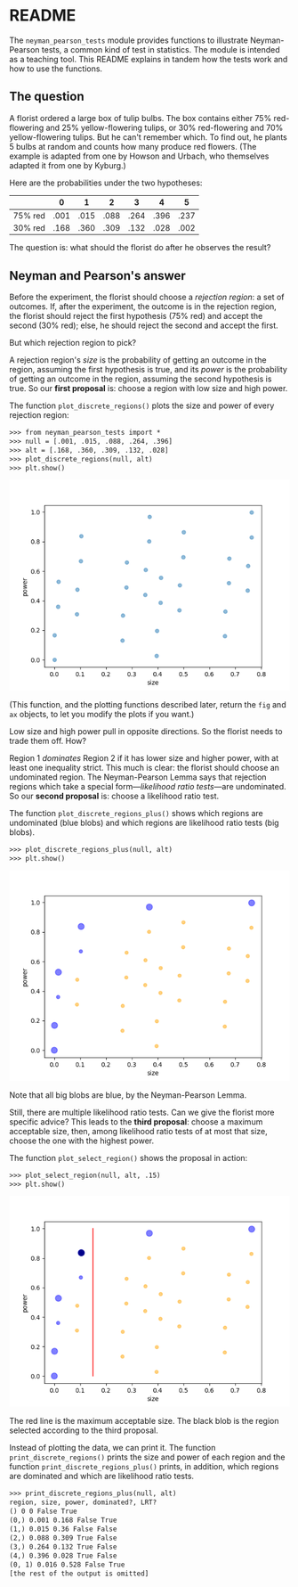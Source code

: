 # README

The `neyman_pearson_tests` module provides functions to illustrate Neyman-Pearson tests, a common kind of test in statistics. The module is intended as a teaching tool. This README explains in tandem how the tests work and how to use the functions.

## The question

A florist ordered a large box of tulip bulbs. The box contains either 75% red-flowering and 25% yellow-flowering tulips, or 30% red-flowering and 70% yellow-flowering tulips. But he can't remember which. To find out, he plants 5 bulbs at random and counts how many produce red flowers. (The example is adapted from one by Howson and Urbach, who themselves adapted it from one by Kyburg.)

Here are the probabilities under the two hypotheses:

|         | 0    | 1    | 2    | 3    | 4    | 5    |
|---------|------|------|------|------|------|------|
| 75% red | .001 | .015 | .088 | .264 | .396 | .237 |
| 30% red | .168 | .360 | .309 | .132 | .028 | .002 |

The question is: what should the florist do after he observes the result?

## Neyman and Pearson's answer

Before the experiment, the florist should choose a *rejection region*: a set of outcomes. If, after the experiment, the outcome is in the rejection region, the florist should reject the first hypothesis (75% red) and accept the second (30% red); else, he should reject the second and accept the first.

But which rejection region to pick?

A rejection region's *size* is the probability of getting an outcome in the region, assuming the first hypothesis is true, and its *power* is the probability of getting an outcome in the region, assuming the second hypothesis is true. So our **first proposal** is: choose a region with low size and high power.

The function `plot_discrete_regions()` plots the size and power of every rejection region:

```
>>> from neyman_pearson_tests import *
>>> null = [.001, .015, .088, .264, .396]
>>> alt = [.168, .360, .309, .132, .028]
>>> plot_discrete_regions(null, alt)
>>> plt.show()
```

<p align="center">
<img src="plot_0.png">
</p>

(This function, and the plotting functions described later, return the `fig` and `ax` objects, to let you modify the plots if you want.)

Low size and high power pull in opposite directions. So the florist needs to trade them off. How?

Region 1 *dominates* Region 2 if it has lower size and higher power, with at least one inequality strict. This much is clear: the florist should choose an undominated region. The Neyman-Pearson Lemma says that rejection regions which take a special form&mdash;*likelihood ratio tests*&mdash;are undominated. So our **second proposal** is: choose a likelihood ratio test.

The function `plot_discrete_regions_plus()` shows which regions are undominated (blue blobs) and which regions are likelihood ratio tests (big blobs). 

```
>>> plot_discrete_regions_plus(null, alt)
>>> plt.show()
```

<p align="center">
<img src="plot_1.png">
</p>

Note that all big blobs are blue, by the Neyman-Pearson Lemma.

Still, there are multiple likelihood ratio tests. Can we give the florist more specific advice? This leads to the **third proposal**: choose a maximum acceptable size, then, among likelihood ratio tests of at most that size, choose the one with the highest power.

The function `plot_select_region()` shows the proposal in action:

```
>>> plot_select_region(null, alt, .15)
>>> plt.show()
```

<p align="center">
<img src="plot_2.png">
</p>

The red line is the maximum acceptable size. The black blob is the region selected according to the third proposal.

Instead of plotting the data, we can print it. The function `print_discrete_regions()` prints the size and power of each region and the function `print_discrete_regions_plus()` prints, in addition, which regions are dominated and which are likelihood ratio tests.

```
>>> print_discrete_regions_plus(null, alt)
region, size, power, dominated?, LRT?
() 0 0 False True
(0,) 0.001 0.168 False True
(1,) 0.015 0.36 False False
(2,) 0.088 0.309 True False
(3,) 0.264 0.132 True False
(4,) 0.396 0.028 True False
(0, 1) 0.016 0.528 False True
[the rest of the output is omitted]
``` 
